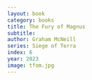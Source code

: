 ```yaml
---
layout: book
category: books
title: The Fury of Magnus
subtitle: 
author: Graham McNeill
series: Siege of Terra
index: 6
year: 2023
image: tfom.jpg
---
```

